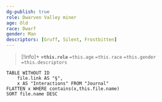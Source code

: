 ```yaml
---
dg-publish: true
role: Dwarven Valley miner
age: Old
race: Dwarf
gender: Man
descriptors: [Gruff, Silent, Frostbitten]
---
```


> [!info]+
> **`=this.role`**
> `=this.age` `=this.race` `=this.gender`
> `=this.descriptors`

```dataview
TABLE WITHOUT ID
	file.link AS "§", 
	x AS "Interactions" FROM "Journal"
FLATTEN x WHERE contains(x,this.file.name) 
SORT file.name DESC
```

